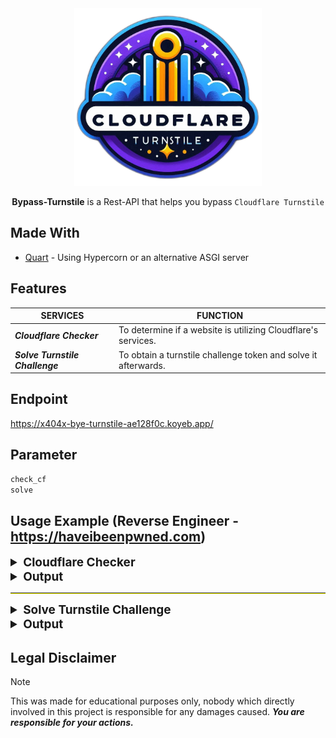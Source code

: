 <div align="center">

<img src="assets/logo.png" width="300" height="auto">

**Bypass-Turnstile** is a Rest-API that helps you bypass `Cloudflare Turnstile`

</div>

## Made With

-   [Quart](https://quart.palletsprojects.com/en/latest/index.html) - Using Hypercorn or an alternative ASGI server

## Features

| SERVICES                        | FUNCTION                                                       |
| ------------------------------- | -------------------------------------------------------------- |
| _**Cloudflare Checker**_        | To determine if a website is utilizing Cloudflare's services.  |
| _**Solve Turnstile Challenge**_ | To obtain a turnstile challenge token and solve it afterwards. |

## Endpoint

https://x404x-bye-turnstile-ae128f0c.koyeb.app/

## Parameter

```sh
check_cf
solve
```

## Usage Example (Reverse Engineer - https://haveibeenpwned.com)

<details>
<summary style="font-size: 19px; font-weight: bold;">Cloudflare Checker</summary>

```python
import httpx

ENDPOINT = "https://x404x-bye-turnstile-ae128f0c.koyeb.app/"
TARGET_URL = "https://haveibeenpwned.com/"

params = {"target_url": TARGET_URL}
response = httpx.get(f"{ENDPOINT}check_cf", params=params, timeout=20)
response_json = response.json()
print(response_json)

```

</details>

<details>
<summary style="font-size: 19px; font-weight: bold;">Output</summary>

```yml
{
    "code": 200,
    "cloudflare": True,
    "challenge": False,
    "chl-bypass": False,
    "cf-ray": True,
    "cf-cache": True,
    "cf-bm": True,
    "turnstile": True,
    "iuam": False,
    "turnstile_sitekey": "0x4AAAAAAADY3UwkmqCvH8VR",
}
```

</details>

<hr style="border-bottom: 1px solid yellow;">

<details>
<summary style="font-size: 19px; font-weight: bold;">Solve Turnstile Challenge</summary>

```python
from urllib.parse import quote_plus

import httpx

ENDPOINT = "https://x404x-bye-turnstile-ae128f0c.koyeb.app/"
TARGET_URL = "https://haveibeenpwned.com/"

email = input("Your email: ")
encoded_email = quote_plus(email)


params = {"target_url": TARGET_URL}
response = httpx.get(f"{ENDPOINT}check_cf", params=params, timeout=20)
response_json = response.json()
turnstile_sitekey = response_json.get("turnstile_sitekey")
if turnstile_sitekey is None:
    raise ValueError("Turnstile sitekey is not present")

json_data = {
    "sitekey": turnstile_sitekey,
    "url": TARGET_URL,
}

response = httpx.post(f"{ENDPOINT}solve", json=json_data, timeout=20)
response_json = response.json()
token = response_json.get("token")

headers = {
    "User-Agent": "Mozilla/5.0 (Windows NT 10.0; Win64; x64; rv:109.0) Gecko/20100101 Firefox/115.0",
    "Accept": "*/*",
    "Accept-Language": "en-US,en;q=0.5",
    "Referer": "https://haveibeenpwned.com/",
    "cf-turnstile-response": token,
    "X-Requested-With": "XMLHttpRequest",
    "DNT": "1",
    "Connection": "keep-alive",
    "Sec-Fetch-Dest": "empty",
    "Sec-Fetch-Mode": "cors",
    "Sec-Fetch-Site": "same-origin",
}

response = httpx.get(
    f"https://haveibeenpwned.com/unifiedsearch/{encoded_email}", headers=headers
)
if not response.is_success:
    print("Good news — no pwnage found!")
else:
    print(response.json())
```

</details>

<details>
<summary style="font-size: 19px; font-weight: bold;">Output</summary>

```yml
Your email: johnny.rotten@yahoo.com
{
    'Breaches': [
        {
            'Name': 'Collection1',
            'Title': 'Collection #1',
            'Domain': '',
            'BreachDate': '2019-01-07',
            'AddedDate': '2019-01-16T21:46:07Z',
            'ModifiedDate': '2019-01-16T21:50:21Z',
            'PwnCount': 772904991,
            'Description': 'In January 2019, a large collection of
credential stuffing lists (combinations of email addresses and passwords
used to hijack accounts on other services) was discovered being distributedon a popular hacking forum. The data contained almost 2.7 <em>billion</em>
records including 773 million unique email addresses alongside passwords
those addresses had used on other breached services. Full details on the
incident and how to search the breached passwords are provided in the blog
post <a
href="https://www.troyhunt.com/the-773-million-record-collection-1-data-reach" target="_blank" rel="noopener">The 773 Million Record "Collection #1"
Data Breach</a>.',
            'LogoPath':
'https://haveibeenpwned.com/Content/Images/PwnedLogos/List.png',
            'DataClasses': ['Email addresses', 'Passwords'],
            'IsVerified': False,
            'IsFabricated': False,
            'IsSensitive': False,
            'IsRetired': False,
            'IsSpamList': False,
            'IsMalware': False,
            'IsSubscriptionFree': False
        },
        {
            'Name': 'VerificationsIO',
            'Title': 'Verifications.io',
            'Domain': 'verifications.io',
            'BreachDate': '2019-02-25',
            'AddedDate': '2019-03-09T19:29:54Z',
            'ModifiedDate': '2019-03-09T20:49:51Z',
            'PwnCount': 763117241,
            'Description': 'In February 2019, the email address validation
service <a
href="https://securitydiscovery.com/800-million-emails-leaked-online-by-email-verification-service" target="_blank" rel="noopener">verifications.io
suffered a data breach</a>. Discovered by <a
href="https://twitter.com/mayhemdayone" target="_blank" rel="noopener">Bob
Diachenko</a> and <a href="https://twitter.com/vinnytroia" target="_blank"
rel="noopener">Vinny Troia</a>, the breach was due to the data being storedin a MongoDB instance left publicly facing without a password and resulted
in 763 million unique email addresses being exposed. Many records within
the data also included additional personal attributes such as names, phone
numbers, IP addresses, dates of birth and genders. No passwords were
included in the data. The Verifications.io website went offline during the
disclosure process, although <a
href="https://web.archive.org/web/20190227230352/https://verifications.io/"target="_blank" rel="noopener">an archived copy remains viewable</a>.',
            'LogoPath':
'https://haveibeenpwned.com/Content/Images/PwnedLogos/VerificationsIO.png',            'DataClasses': [
                'Dates of birth',
                'Email addresses',
                'Employers',
                'Genders',
                'Geographic locations',
                'IP addresses',
                'Job titles',
                'Names',
                'Phone numbers',
                'Physical addresses'
            ],
            'IsVerified': True,
            'IsFabricated': False,
            'IsSensitive': False,
            'IsRetired': False,
            'IsSpamList': False,
            'IsMalware': False,
            'IsSubscriptionFree': False
        }
    ],
    'Pastes': None
}
```

</details>

## Legal Disclaimer

> [!Note]
> This was made for educational purposes only, nobody which directly involved in this project is responsible for any damages caused. **_You are responsible for your actions._**

